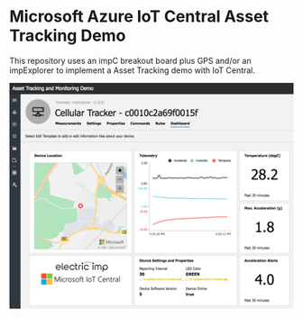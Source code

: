 # Microsoft Azure IoT Central Asset Tracking Demo

This repository uses an impC breakout board plus GPS and/or an impExplorer to implement a Asset Tracking demo with IoT Central.

![IoT Central Asset Tracking screen shot](imgs/Asset-Tracker-screen-shot.png)
